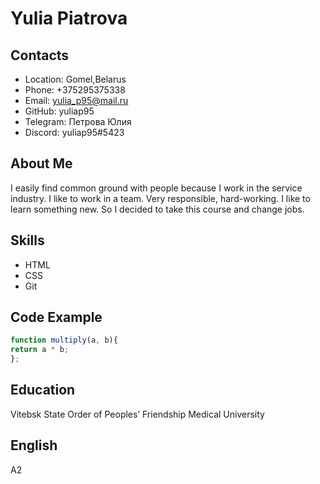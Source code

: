 # Yulia Piatrova #

## Contacts ##
* Location: Gomel,Belarus
* Phone: +375295375338
* Email: yulia_p95@mail.ru
* GitHub: yuliap95
* Telegram: Петрова Юлия
* Discord: yuliap95#5423

## About Me ## 

I easily find common ground with people because I work in the service industry. I like to work in a team. Very responsible, hard-working. I like to learn something new. So I decided to take this course and change jobs.

## Skills ##
* HTML
* CSS
* Git

## Code Example ##

   ```javascript
   function multiply(a, b){
   return a * b;
   };
   ```

## Education ##

 Vitebsk State Order of Peoples’ Friendship Medical University

## English ##

A2